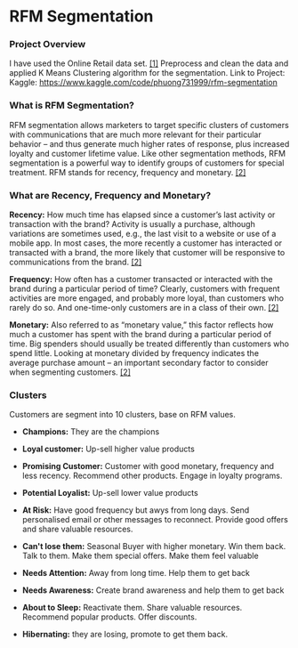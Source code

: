 # RFM Segmentation
### Project Overview

I have used the Online Retail data set. [[1]](https://www.kaggle.com/datasets/tunguz/online-retail) Preprocess and clean the data and applied K Means Clustering algorithm for the segmentation. 
Link to Project:
Kaggle: https://www.kaggle.com/code/phuong731999/rfm-segmentation


### What is RFM Segmentation?

RFM segmentation allows marketers to target specific clusters of customers with communications that are much more relevant for their particular behavior – and thus generate much higher rates of response, plus increased loyalty and customer lifetime value. Like other segmentation methods, RFM segmentation is a powerful way to identify groups of customers for special treatment. RFM stands for recency, frequency and monetary. [[2]](https://www.optimove.com/resources/learning-center/rfm-segmentation)

### What are Recency, Frequency and Monetary?

**Recency:** How much time has elapsed since a customer’s last activity or transaction with the brand? Activity is usually a purchase, although variations are sometimes used, e.g., the last visit to a website or use of a mobile app. In most cases, the more recently a customer has interacted or transacted with a brand, the more likely that customer will be responsive to communications from the brand. [[2]](https://www.optimove.com/resources/learning-center/rfm-segmentation)

**Frequency:** How often has a customer transacted or interacted with the brand during a particular period of time? Clearly, customers with frequent activities are more engaged, and probably more loyal, than customers who rarely do so. And one-time-only customers are in a class of their own. [[2]](https://www.optimove.com/resources/learning-center/rfm-segmentation)

**Monetary:** Also referred to as “monetary value,” this factor reflects how much a customer has spent with the brand during a particular period of time. Big spenders should usually be treated differently than customers who spend little. Looking at monetary divided by frequency indicates the average purchase amount – an important secondary factor to consider when segmenting customers. [[2]](https://www.optimove.com/resources/learning-center/rfm-segmentation)
  
### Clusters
Customers are segment into 10 clusters, base on RFM values.

- **Champions:** They are the champions

- **Loyal customer:** Up-sell higher value products

- **Promising Customer:** Customer with good monetary, frequency and less recency. Recommend other products. Engage in loyalty programs.

- **Potential Loyalist:** Up-sell lower value products

- **At Risk:** Have good frequency but awys from long days. Send personalised email or other messages to reconnect. Provide good offers and share valuable resources.

- **Can't lose them:**  Seasonal Buyer with higher monetary. Win them back. Talk to them. Make them special offers. Make them feel valuable

- **Needs Attention:** Away from long time. Help them to get back

- **Needs Awareness:** Create brand awareness and help them to get back

- **About to Sleep:** Reactivate them. Share valuable resources. Recommend popular products. Offer discounts.

- **Hibernating:** they are losing, promote to get them back.
